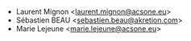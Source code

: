 - Laurent Mignon \<<laurent.mignon@acsone.eu>\>
- Sébastien BEAU \<<sebastien.beau@akretion.com>\>
- Marie Lejeune \<<marie.lejeune@acsone.eu>\>
